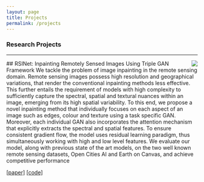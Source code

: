 ```yaml
---
layout: page
title: Projects
permalink: /projects
---
```


### Research Projects
---

<img style="float: right;" src="{{site.url}}/assets/img/im_result.png">
## RSINet: Inpainting Remotely Sensed Images Using Triple GAN Framework 
We tackle the problem of image inpainting in the remote sensing domain. Remote sensing images possess high resolution and geographical variations, that render the conventional inpainting methods less effective. This further entails the requirement of models with high complexity to sufficiently capture the spectral, spatial and textural nuances within an image, emerging from its high spatial variability. To this end, we propose a novel inpainting method that individually focuses on each aspect of an image such as edges, colour and texture using a task specific GAN. Moreover, each individual GAN also incorporates the attention mechanism that
explicitly extracts the spectral and spatial features. To ensure consistent gradient flow, the model uses residual learning paradigm, thus simultaneously working with high and low level features. We evaluate our model, along with previous state of the art models, on the two well known remote sensing datasets, Open Cities AI and Earth on Canvas, and achieve competitive performance

[[paper]]({{site.url}}/assets/pdf/inpainting.pdf) [[code]](https://github.com/advaitkumar3107/RSINet)

<!---
* Dual-Degree Project (Stage 1): Deep Learning for Prominence Detection in Children’s Read Speech (based on waveform segments)  
  [[presentation]]({{ site.url }}/assets/pdf/ddp1_ppt.pptx) [[report]]({{ site.url }}/assets/pdf/ddp1_report.pdf) [[arXiv]](https://arxiv.org/abs/2110.14273)

* Character Animation from Video in Blender  
  [[presentation]](https://docs.google.com/presentation/d/1TEVYZGPMrn5LLypoGjDc5QhWAy3K8PVQNFJfoFA-RS4/edit?usp=sharing) [[report]]({{ site.url }}/assets/pdf/hpr_report.pdf)

* Deep Learning for Prominence Detection in Children’s Read Speech (based on acoustic contours)  
  [[presentation]]({{ site.url }}/assets/pdf/rnd_ppt.pdf) [[report]]({{ site.url }}/assets/pdf/rnd_report.pdf) [[arXiv]](https://arxiv.org/abs/2104.05488)

* SIRD model for studying outbreak of infectious diseases  
  [[report]]({{ site.url }}/assets/pdf/sre_sird.pdf) [[code]](https://github.com/methi1999/SIRD-model)

### Course projects

* EE708: Information Theory and Coding - Communication with Noiseless Feedback (Schalkwijk and Kailath coding scheme, 1966)  
  [[presentation]]({{ site.url }}/assets/pdf/ee708_ppt.pdf)
  
* CS726: Advanced Machine Learning - Legendre Memory Units  
  [[presentation]]({{ site.url }}/assets/pdf/cs726_ppt.pdf) [[code]](https://github.com/CyanideBoy/LegendreMemoryUnits)

* CS753: Automatic Speech Recognition - Hear me if you can! (Audio Steganography)  
  [[presentation]]({{ site.url }}/assets/pdf/cs753_ppt.pptx) [[report]]({{ site.url }}/assets/pdf/cs753_report.pdf) [[code]](https://github.com/methi1999/stego-audio/)

* EE786: Developments, Trends and Economic Frontiers in Electrical Engineering - Case Study on Light Cargo Drones  
  [[case study]]({{ site.url }}/assets/pdf/ee786_case_study.pdf)
  
* EE763: Science of Information and Statistics - Abstract Reasoning Challenge  
  [[presentation]]({{ site.url }}/assets/pdf/ee763_ppt.pdf)
  
* CS663: Digital Image Processing - Video Toonification  
  [[code]](https://github.com/methi1999/CS663-DIP-Project)
  
* EE679: Speech Processing - Speech Compression using Deep Learning  
  [[presentation]]({{ site.url }}/assets/pdf/ee679_paper_review.pdf)
  
* SC631: Games and Information Theory - A study of Auction Theory  
  [[presentation]]({{ site.url }}/assets/pdf/sc631_auction_theory.pdf)
  
* EE224: Digital Systems - Implementation of RISC in VHDL  
  [[specifications]]({{ site.url }}/assets/pdf/risc_specs.pdf) [[report]]({{ site.url }}/assets/pdf/risc_report.pdf) [[code]](https://github.com/methi1999/risc)
  
* IE613: Online Learning - A study of Duelling Bandits  
  [[report]]({{ site.url }}/assets/pdf/bandit_report.pdf) [[code]](https://github.com/methi1999/dueling-bandits)


### Miscellaneous

* [Keyword Spotting]({{ site.url }}/projects/kws)
* [Hangman]({{ site.url }}/projects/hangman)
* [FindIt]({{ site.url }}/projects/findit)
* [IPL analysis]({{ site.url }}/projects/ipl)
* [Handwriting Recognition Pen]({{ site.url }}/projects/itsp)
--!>
